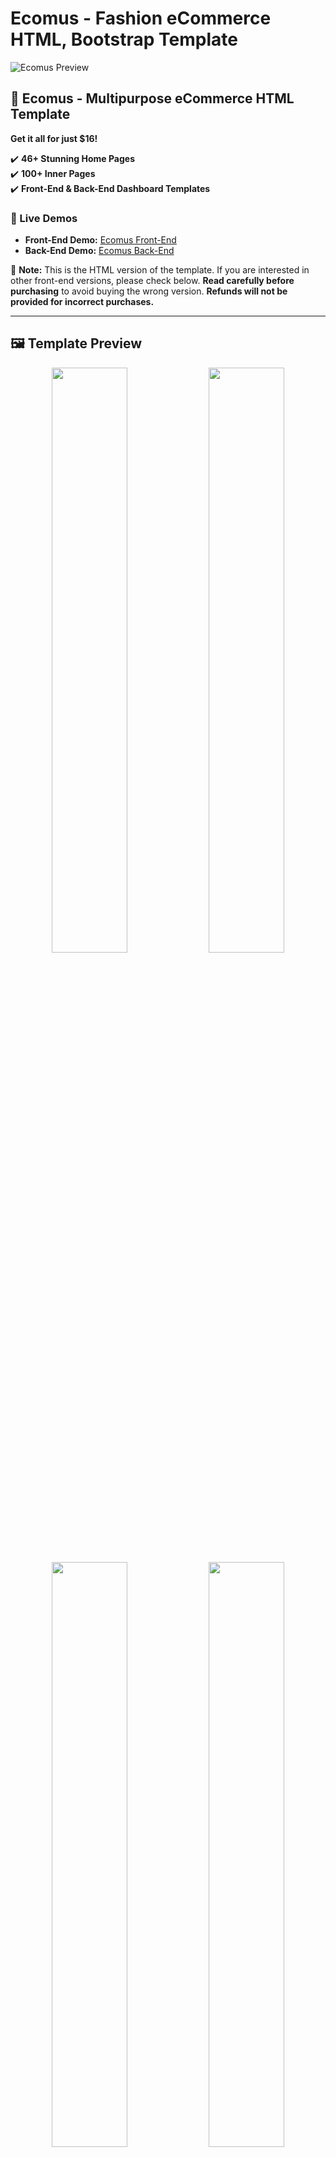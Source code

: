 # Ecomus - Fashion eCommerce HTML, Bootstrap Template

![Ecomus Preview](https://themesflat.co/assets/desc-ecomus-03.png)

## 🚀 Ecomus - Multipurpose eCommerce HTML Template
**Get it all for just $16!**

✔️ **46+ Stunning Home Pages**  
✔️ **100+ Inner Pages**  
✔️ **Front-End & Back-End Dashboard Templates**

### 🔗 Live Demos
- **Front-End Demo:** [Ecomus Front-End](https://themesflat.co/html/ecomus/index.html)
- **Back-End Demo:** [Ecomus Back-End](https://themesflat.co/html/ecomus/admin-ecomus/)

📢 **Note:** This is the HTML version of the template. If you are interested in other front-end versions, please check below. **Read carefully before purchasing** to avoid buying the wrong version. **Refunds will not be provided for incorrect purchases.**

---

## 🖼️ Template Preview
<p align="center">
  <img src="https://themesflat.co/assets/desc-ecomus-02.jpg" width="49%">
  <img src="https://themesflat.co/assets/desc-ecomus-04.jpg" width="49%">
  <img src="http://themesflat.co/assets/desc-ecomus-08.jpg" width="49%">
  <img src="http://themesflat.co/assets/desc-ecomus-07.jpg" width="49%">
  <img src="http://themesflat.co/assets/desc-ecomus-06.jpg" width="100%">
</p>

---

## 🎯 Why Choose Ecomus?
Ecomus is a highly flexible and easy-to-use **HTML eCommerce template** designed for various industries and products. Each demo is meticulously crafted with responsive design, ensuring adaptability across different screen sizes. Whether you're in **fashion, electronics, or outdoor retail**, Ecomus is the perfect fit!

---

## 🌟 Main Features
✅ **HTML5 & SCSS**  
✅ **12+ Home Pages (Updated Regularly)**  
✅ **81+ Inner Pages**  
✅ **Multiple Product Styles (List & Grid)**  
✅ **30+ Product Detail Page Variations**  
✅ **Blog, Brand, Contact & FAQ Pages**  
✅ **Right-to-Left (RTL) Support**  
✅ **Fully Responsive & Retina Ready**  
✅ **Pixel-Perfect & Clean Design**  
✅ **Unlimited Colors & Customization**  
✅ **Ajax Contact & Appointment Forms**  
✅ **Popup Cart & Search Functionality**  
✅ **Parallax Effects & More!**  

---

## 📩 Get Started Today!
Start building your **stunning eCommerce website** with Ecomus today. 

---

📌 **Stay Connected**  
💌 Need support? Reach out to us anytime!
